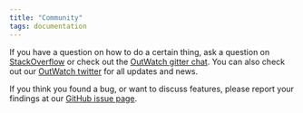 ```yaml
---
title: "Community"
tags: documentation
---
```


If you have a question on how to do a certain thing, ask a question on [StackOverflow](http://stackoverflow.com/search?q=OutWatch) or check out the [OutWatch gitter chat](https://gitter.im/OutWatch/Lobby).
You can also check out our [OutWatch twitter](https://twitter.com/ScalaOutWatch) for all updates and news.

If you think you found a bug, or want to discuss features, please report your findings at our [GitHub issue page](https://github.com/OutWatch/outwatch/issues).
